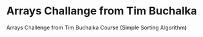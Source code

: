 # Arrays Challange from Tim Buchalka
Arrays Challenge from Tim Buchalka Course (Simple Sorting Algorithm)
